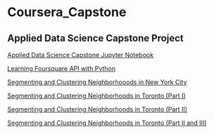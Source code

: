 # Coursera_Capstone
## **Applied Data Science Capstone Project**

<a href="https://gist.github.com/cec6da964ce2754341bf12f9f92fd457">Applied Data Science Capstone Jupyter Notebook</a>

<a href="https://gist.github.com/56a5c1a9edada06f024640842054db33">Learning Foursquare API with Python</a>

<a href="https://gist.github.com/56f8bc458754392aecda1098131c84de">Segmenting and Clustering Neighborhooods in New York City</a>

<a href="https://gist.github.com/cbcbdfc2dae7f12f04a9ed034d5fdd7f">Segmenting and Clustering Neighborhoods in Toronto (Part I)</a>

<a href="https://gist.github.com/890e9851c4a5327aa8a1adad812294ff">Segmenting and Clustering Neighborhoods in Toronto (Part II)</a>

<a href="https://gist.github.com/1af9a5f84ba6255d55861adca565b09f">Segmenting and Clustering Neighborhoods in Toronto (Part II and III)</a>



